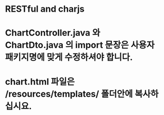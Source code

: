 # RESTful and charjs
# ChartController.java 와 ChartDto.java 의 import 문장은 사용자 패키지명에 맞게 수정하셔야 합니다.
# chart.html 파일은 /resources/templates/ 폴더안에 복사하십시요.
